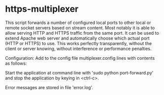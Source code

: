https-multiplexer
===================

This script forwards a number of configured local ports to other local or remote socket servers based on stream content.
Most notably it is able to allow serving HTTP and HTTPS traffic from the same port.
It can be used to extend Apache web server and automatically choose which actual port (HTTP or HTTPS) to use.
This works perfectly transparently, without the client or server knowing, without interference or performance penalties.

Configuration:
Add to the config file multiplexer.config lines with contents as follows:

<src port> <dest hostname> <dest http port> <dest https port>

Start the application at command line with 'sudo python port-forward.py' and stop the application by keying in &lt;ctrl-c&gt;.

Error messages are stored in file 'error.log'.

